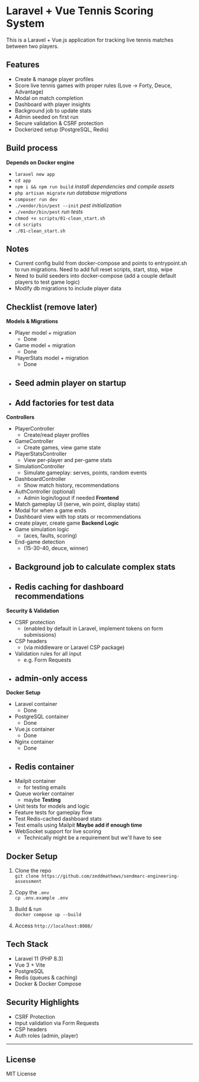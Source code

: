 # Laravel + Vue Tennis Scoring System

This is a Laravel + Vue.js application for tracking live tennis matches between two players.

## Features

- Create & manage player profiles
- Score live tennis games with proper rules (Love → Forty, Deuce, Advantage)
- Modal on match completion
- Dashboard with player insights
- Background job to update stats
- Admin seeded on first run
- Secure validation & CSRF protection
- Dockerized setup (PostgreSQL, Redis)

## Build process
**Depends on Docker engine**
- `laravel new app`
- `cd app`
- `npm i && npm run build` _install dependencies and compile assets_
- `php artisan migrate` _run database migrations_
- `composer run dev`
- `./vendor/bin/pest --init` _pest initialization_
- `./vendor/bin/pest` _run tests_
- `chmod +x scripts/01-clean_start.sh`
- `cd scripts`
- `./01-clean_start.sh`
## Notes

- Current config build from docker-compose and points to entrypoint.sh to run migrations. Need to add full reset scripts, start, stop, wipe
- Need to build seeders into docker-compose (add a couple default players to test game logic)
- Modify db migrations to include player data

## Checklist (remove later)
**Models & Migrations**
- Player model + migration
   - Done
- Game model + migration
   - Done
- PlayerStats model + migration
   - Done
- Seed admin player on startup
   - 
- Add factories for test data
   - 
**Controllers**
- PlayerController
   - Create/read player profiles
- GameController
   - Create games, view game state
- PlayerStatsController
   - View per-player and per-game stats
- SimulationController
   - Simulate gameplay: serves, points, random events
- DashboardController
   - Show match history, recommendations
- AuthController (optional)
   - Admin login/logout if needed
**Frontend**
- Match gameplay UI (serve, win point, display stats)
- Modal for when a game ends
- Dashboard view with top stats or recommendations
- create player, create game
**Backend Logic**
- Game simulation logic 
   - (aces, faults, scoring)
- End-game detection 
   - (15-30-40, deuce, winner)
- Background job to calculate complex stats
   - 
- Redis caching for dashboard recommendations
   - 
**Security & Validation**
- CSRF protection
   - (enabled by default in Laravel, implement tokens on form submissions)
- CSP headers
   - (via middleware or Laravel CSP package)
- Validation rules for all input
   - e.g. Form Requests
- admin-only access
   - 
**Docker Setup**
- Laravel container
   - Done
- PostgreSQL container
   - Done
- Vue.js container
   - Done
- Nginx container
   - Done
- Redis container
   - 
- Mailpit container 
   - for testing emails
- Queue worker container
   - maybe
**Testing**
- Unit tests for models and logic
- Feature tests for gameplay flow
- Test Redis-cached dashboard stats
- Test emails using Mailpit
**Maybe add if enough time**
- WebSocket support for live scoring
   - Technically might be a requirement but we'll have to see


## Docker Setup

1. Clone the repo  
   `git clone https://github.com/zeddmathews/sendmarc-engineering-assessment`

2. Copy the `.env`  
   `cp .env.example .env`

3. Build & run  
   `docker compose up --build`
4. Access
   `http://localhost:8088/`

## Tech Stack

- Laravel 11 (PHP 8.3)
- Vue 3 + Vite
- PostgreSQL
- Redis (queues & caching)
- Docker & Docker Compose

## Security Highlights

- CSRF Protection
- Input validation via Form Requests
- CSP headers
- Auth roles (admin, player)

---

## License

MIT License